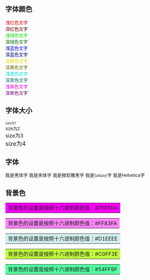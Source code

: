 ## 字体颜色

<font color="#dd0000">浅红色文字</font><br/> 
<font color="#660000">深红色文字</font><br/> 
<font color="#00dd00">浅绿色文字</font><br/> 
<font color="#006600">深绿色文字</font><br/> 
<font color="#0000dd">浅蓝色文字</font><br/> 
<font color="#000066">深蓝色文字</font><br/> 
<font color="#dddd00">浅黄色文字</font><br/> 
<font color="#666600">深黄色文字</font><br/> 
<font color="#00dddd">浅青色文字</font><br/> 
<font color="#006666">深青色文字</font><br/> 
<font color="#dd00dd">浅紫色文字</font><br/> 
<font color="#660066">深紫色文字</font><br/>

## 字体大小

<font size="1">size为1</font><br/> 
<font size="2">size为2</font><br/> 
<font size="3">size为3</font><br/> 
<font size="4">size为4</font><br/> 

## 字体

<font face="黑体">我是黑体字</font>
<font face="宋体">我是宋体字</font>
<font face="微软雅黑">我是微软雅黑字</font>
<font face="fantasy">我是fantasy字</font>
<font face="Helvetica">我是Helvetica字</font>

## 背景色

<table><tr><td bgcolor=#FF00FF>背景色的设置是按照十六进制颜色值：#7FFFD4</td></tr></table>
<table><tr><td bgcolor=#FF83FA>背景色的设置是按照十六进制颜色值：#FF83FA</td></tr></table>
<table><tr><td bgcolor=#D1EEEE>背景色的设置是按照十六进制颜色值：#D1EEEE</td></tr></table>
<table><tr><td bgcolor=#C0FF3E>背景色的设置是按照十六进制颜色值：#C0FF3E</td></tr></table>
<table><tr><td bgcolor=#54FF9F>背景色的设置是按照十六进制颜色值：#54FF9F</td></tr></table>